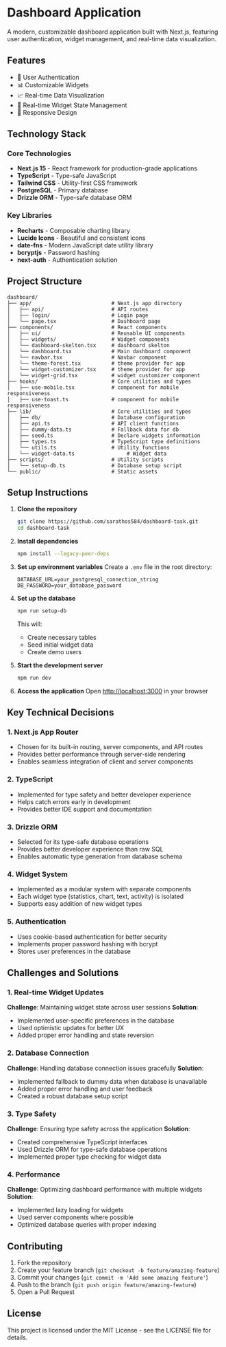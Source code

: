 # Dashboard Application

A modern, customizable dashboard application built with Next.js, featuring user authentication, widget management, and real-time data visualization.

## Features

- 🔐 User Authentication
- 📊 Customizable Widgets
- 📈 Real-time Data Visualization
- 🔄 Real-time Widget State Management
- 📱 Responsive Design

## Technology Stack

### Core Technologies
- **Next.js 15** - React framework for production-grade applications
- **TypeScript** - Type-safe JavaScript
- **Tailwind CSS** - Utility-first CSS framework
- **PostgreSQL** - Primary database
- **Drizzle ORM** - Type-safe database ORM

### Key Libraries
- **Recharts** - Composable charting library
- **Lucide Icons** - Beautiful and consistent icons
- **date-fns** - Modern JavaScript date utility library
- **bcryptjs** - Password hashing
- **next-auth** - Authentication solution

## Project Structure

```
dashboard/
├── app/                          # Next.js app directory
│   ├── api/                      # API routes
│   ├── login/                    # Login page
│   └── page.tsx                  # Dashboard page
├── components/                   # React components
│   ├── ui/                       # Reusable UI components
│   ├── widgets/                  # Widget components
│   └── dashboard-skelton.tsx     # dashboard skelton
│   └── dashboard.tsx             # Main dashboard component
│   └── navbar.tsx                # Navbar component
│   └── theme-forest.tsx          # theme provider for app
│   └── widget-customizer.tsx     # theme provider for app
│   └── widget-grid.tsx           # widget customizer component
├── hooks/                        # Core utilities and types
│   ├── use-mobile.tsx            # component for mobile responsiveness
│   ├── use-toast.ts              # component for mobile responsiveness
├── lib/                          # Core utilities and types
│   ├── db/                       # Database configuration
│   ├── api.ts                    # API client functions
│   ├── dummy-data.ts             # Fallback data for db
│   ├── seed.ts                   # Declare widgets information
│   ├── types.ts                  # TypeScript type definitions
│   └── utils.ts                  # Utility functions
│   └── widget-data.ts                 # Widget data 
├── scripts/                      # Utility scripts
│   └── setup-db.ts               # Database setup script
└── public/                       # Static assets
```

## Setup Instructions

1. **Clone the repository**
   ```bash
   git clone https://github.com/sarathos584/dashboard-task.git
   cd dashboard-task
   ```

2. **Install dependencies**
   ```bash
   npm install --legacy-peer-deps
   ```

3. **Set up environment variables**
   Create a `.env` file in the root directory:
   ```env
   DATABASE_URL=your_postgresql_connection_string
   DB_PASSWORD=your_database_password
   ```

4. **Set up the database**
   ```bash
   npm run setup-db
   ```
   This will:
   - Create necessary tables
   - Seed initial widget data
   - Create demo users

5. **Start the development server**
   ```bash
   npm run dev
   ```

6. **Access the application**
   Open [http://localhost:3000](http://localhost:3000) in your browser

## Key Technical Decisions

### 1. Next.js App Router
- Chosen for its built-in routing, server components, and API routes
- Provides better performance through server-side rendering
- Enables seamless integration of client and server components

### 2. TypeScript
- Implemented for type safety and better developer experience
- Helps catch errors early in development
- Provides better IDE support and documentation

### 3. Drizzle ORM
- Selected for its type-safe database operations
- Provides better developer experience than raw SQL
- Enables automatic type generation from database schema

### 4. Widget System
- Implemented as a modular system with separate components
- Each widget type (statistics, chart, text, activity) is isolated
- Supports easy addition of new widget types

### 5. Authentication
- Uses cookie-based authentication for better security
- Implements proper password hashing with bcrypt
- Stores user preferences in the database

## Challenges and Solutions

### 1. Real-time Widget Updates
**Challenge**: Maintaining widget state across user sessions
**Solution**: 
- Implemented user-specific preferences in the database
- Used optimistic updates for better UX
- Added proper error handling and state reversion

### 2. Database Connection
**Challenge**: Handling database connection issues gracefully
**Solution**:
- Implemented fallback to dummy data when database is unavailable
- Added proper error handling and user feedback
- Created a robust database setup script

### 3. Type Safety
**Challenge**: Ensuring type safety across the application
**Solution**:
- Created comprehensive TypeScript interfaces
- Used Drizzle ORM for type-safe database operations
- Implemented proper type checking for widget data

### 4. Performance
**Challenge**: Optimizing dashboard performance with multiple widgets
**Solution**:
- Implemented lazy loading for widgets
- Used server components where possible
- Optimized database queries with proper indexing

## Contributing

1. Fork the repository
2. Create your feature branch (`git checkout -b feature/amazing-feature`)
3. Commit your changes (`git commit -m 'Add some amazing feature'`)
4. Push to the branch (`git push origin feature/amazing-feature`)
5. Open a Pull Request

## License

This project is licensed under the MIT License - see the LICENSE file for details. 